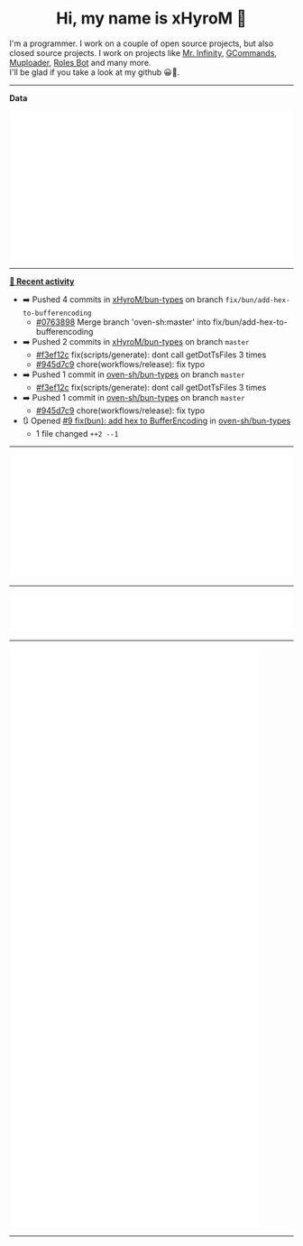 <p align="center">
    <!-- <img src="https://avatars.githubusercontent.com/u/56601352" width="192" alt="hyro's pfp" /> -->
    <h1 align="center">Hi, my name is xHyroM 👋</h1>
</p>

I'm a programmer. I work on a couple of open source projects, but also closed source projects. I work on projects like [Mr. Infinity](https://discord.com/oauth2/authorize?client_id=720321585625694239&scope=bot%20applications.commands&permissions=8&redirect_uri=https://blobs.gq/imanager&prompt=consent&response_type=code), [GCommands](https://github.com/Garlic-Team/GCommands), [Muploader](https://github.com/xHyroM/Muploader), [Roles Bot](https://github.com/xHyroM/roles-bot) and many more.  
I'll be glad if you take a look at my github 😀👀.

___
**Data**

<img src="https://github.com/xHyroM/xHyroM/blob/master/.cache/base.svg">

___

**[📰 Recent activity](https://github.com/xHyroM)**
* ➡️ Pushed 4 commits in [xHyroM/bun-types](https://github.com/xHyroM/bun-types) on branch `fix/bun/add-hex-to-bufferencoding`
  * [#0763898](https://github.com/xHyroM/bun-types/commit/0763898) Merge branch &#39;oven-sh:master&#39; into fix/bun/add-hex-to-bufferencoding
* ➡️ Pushed 2 commits in [xHyroM/bun-types](https://github.com/xHyroM/bun-types) on branch `master`
  * [#f3ef12c](https://github.com/xHyroM/bun-types/commit/f3ef12c) fix(scripts/generate): dont call getDotTsFiles 3 times
  * [#945d7c9](https://github.com/xHyroM/bun-types/commit/945d7c9) chore(workflows/release): fix typo
* ➡️ Pushed 1 commit in [oven-sh/bun-types](https://github.com/oven-sh/bun-types) on branch `master`
  * [#f3ef12c](https://github.com/oven-sh/bun-types/commit/f3ef12c) fix(scripts/generate): dont call getDotTsFiles 3 times
* ➡️ Pushed 1 commit in [oven-sh/bun-types](https://github.com/oven-sh/bun-types) on branch `master`
  * [#945d7c9](https://github.com/oven-sh/bun-types/commit/945d7c9) chore(workflows/release): fix typo
* 🔃 Opened [#9 fix(bun): add hex to BufferEncoding](https://github.com/oven-sh/bun-types/pull/9) in [oven-sh/bun-types](https://github.com/oven-sh/bun-types)
  * 1 file changed `++2 --1`


___

<img src="https://github.com/xHyroM/xHyroM/blob/master/.cache/isocalendar.svg">

___

<img src="https://github.com/xHyroM/xHyroM/blob/master/.cache/languages.svg">

___

<img src="https://github.com/xHyroM/xHyroM/blob/master/.cache/achievements.svg">

___

